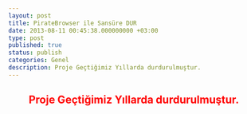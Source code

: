 ```yaml
---
layout: post
title: PirateBrowser ile Sansüre DUR
date: 2013-08-11 00:45:38.000000000 +03:00
type: post
published: true
status: publish
categories: Genel
description: Proje Geçtiğimiz Yıllarda durdurulmuştur.
---
```

<h2 style="text-align: center;"><span style="color: #ff0000;">Proje Geçtiğimiz Yıllarda durdurulmuştur.</span></h2>

